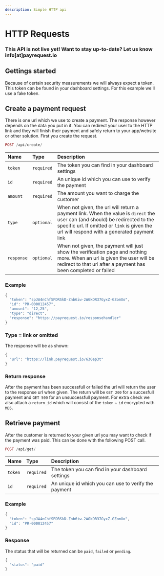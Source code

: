 ```yaml
---
description: Simple HTTP api
---
```


# HTTP Requests

### This API is not live yet! Want to stay up-to-date? Let us know info\[at\]payrequest.io

## Gettings started

Because of certain security measurements we will always expect a token. This token can be found in your dashboard settings. For this example we'll use a fake token.

## Create a payment request

There is one url which we use to create a payment. The response however depends on the data you put in it. You can redirect your user to the HTTP link and they will finish their payment and safely return to your app/website or other solution. First you create the request.

```php
POST /api/create/
```

| Name | Type | Description |
| :--- | :--- | :--- |
| `token` | `required` | The token you can find in your dashboard settings |
| `id` | `required` | An unique id which you can use to verify the payment |
| `amount` | `required` | The amount you want to charge the customer |
| `type` | `optional` | When not given, the url will return a payment link. When the value is `direct` the user can \(and should\) be redirected to the specific url. If omitted or `link` is given the url will respond with a generated payment link |
| `response` | `optional` | When not given, the payment will just show the verification page and nothing more. When an url is given the user will be redirect to that url after a payment has been completed or failed |

### Example

```javascript
{
  "token": "spJA4nChfSPDRSkD-Znb6iw-2WGkDR37GyxZ-GZomUo",
  "id": "PR-000012457",
  "amount": "12,25",
  "type": "direct",
  "response": "https://payrequest.io/responsehandler"
}
```

### Type = link or omitted

The response will be as shown:

```javascript
{
  "url": "https://link.payrequest.io/630ep3t"
}
```

### Return response

After the payment has been successfull or failed the url will return the user to the response url when given. The return will be `GET 200` for a succesfull payment and `GET 500` for an unsuccessfull payment. For extra check we also attach a `return_id` which will consist of the `token` + `id` encrypted with `MD5`.

## Retrieve payment

After the customer is returned to your given url you may want to check if the payment was paid. This can be done with the following POST call.

```php
POST /api/get/
```

| Name | Type | Description |
| :--- | :--- | :--- |
| `token` | `required` | The token you can find in your dashboard settings |
| `id` | `required` | An unique id which you can use to verify the payment |

### Example

```javascript
{
  "token": "spJA4nChfSPDRSkD-Znb6iw-2WGkDR37GyxZ-GZomUo",
  "id": "PR-000012457"
}
```

### Response

The status that will be returned can be `paid`, `failed` or `pending`.

```javascript
{
  "status": "paid"
}
```

